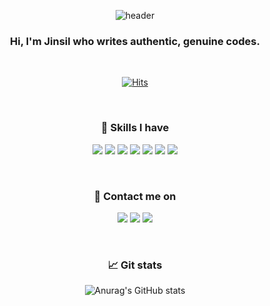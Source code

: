 <div align="center">

![header](https://capsule-render.vercel.app/api?type=waving&color=0:5C258D,100:4389A2&height=150&section=header&text=Authentic%20Codes&fontSize=30&fontColor=ffffff&fontAlignY=32)

### Hi, I'm Jinsil who writes authentic, genuine codes.

<br />

[![Hits](https://hits.seeyoufarm.com/api/count/incr/badge.svg?url=https%3A%2F%2Fgithub.com%2Fkauthenticity&count_bg=%23D16291&title_bg=%23625F5F&icon=&icon_color=%23E7E7E7&title=hits&edge_flat=false)](https://hits.seeyoufarm.com)

<br />

### 📕 Skills I have

<a><img src="https://img.shields.io/badge/TypeScript-3178C6?style=flat&logo=TypeScript&logoColor=ffffff"/></a>
<a><img src="https://img.shields.io/badge/JavaScript-F7DF1E?style=flat&logo=Javascript&logoColor=ffffff"/></a>
<a><img src="https://img.shields.io/badge/React-61DAFB?style=flat&logo=React&logoColor=ffffff"/></a>
<a><img src="https://img.shields.io/badge/React Native-61DAFB?style=flat&logo=React&logoColor=ffffff"/></a>
<a><img src="https://img.shields.io/badge/C-A8B9CC?style=flat&logo=C&logoColor=ffffff"/></a>
<a><img src="https://img.shields.io/badge/Python-3776AB?style=flat&logo=Python&logoColor=ffffff"/></a>
<a><img src="https://img.shields.io/badge/Node.js-339933?style=flat&logo=Node.JS&logoColor=ffffff"/></a>

<br />

### 📱 Contact me on

<a href="mailto:kauthenticity@gmail.com" target="_blank"><img src="https://img.shields.io/badge/Mail-EA4335?style=flat&logo=Gmail&logoColor=ffffff"/></a>
<a href="https://www.instagram.com/rkdwlstlf" target="_blank"><img src="https://img.shields.io/badge/Instagram-E4405F?style=flat&logo=instagram&logoColor=ffffff"/></a>
<a href="https://blog.naver.com/js7056" target="_blank"><img src="https://img.shields.io/badge/Blog-03C75A?style=flat&logo=naver&logoColor=ffffff"/></a>

<br />

### 📈 Git stats

![Anurag's GitHub stats](https://github-readme-stats.vercel.app/api?username=kauthenticity&show_icons=true&theme=dracula)

</div>

